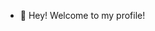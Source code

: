 - 👋 Hey! Welcome to my profile! 


<!---
Davvoh/Davvoh is a ✨ special ✨ repository because its `README.md` (this file) appears on your GitHub profile.
You can click the Preview link to take a look at your changes.
--->
